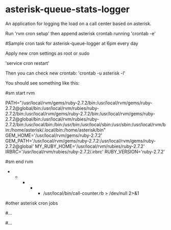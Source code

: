 # asterisk-queue-stats-logger
An application for logging the load on a call center based on asterisk.

Run 'rvm cron setup' then append asterisk crontab running 'crontab -e'

#Sample cron task for asterisk-queue-logger at 6pm every day


Apply new cron settings as root or sudo

'service cron restart'

Then you can check new crontab: 'crontab -u asterisk -l'

You should see something like this:

#sm start rvm

PATH="/usr/local/rvm/gems/ruby-2.7.2/bin:/usr/local/rvm/gems/ruby-2.7.2@global/bin:/usr/local/rvm/rubies/ruby-2.7.2/bin:/usr/local/rvm/gems/ruby-2.7.2/bin:/usr/local/rvm/gems/ruby-2.7.2@global/bin:/usr/local/rvm/rubies/ruby-2.7.2/bin:/usr/local/bin:/bin:/usr/bin:/usr/local/sbin:/usr/sbin:/usr/local/rvm/bin:/home/asterisk/.local/bin:/home/asterisk/bin" GEM_HOME='/usr/local/rvm/gems/ruby-2.7.2' GEM_PATH='/usr/local/rvm/gems/ruby-2.7.2:/usr/local/rvm/gems/ruby-2.7.2@global' MY_RUBY_HOME='/usr/local/rvm/rubies/ruby-2.7.2' IRBRC='/usr/local/rvm/rubies/ruby-2.7.2/.irbrc' RUBY_VERSION='ruby-2.7.2'

#sm end rvm

* * * * * /usr/local/bin/call-counter.rb > /dev/null 2>&1

#other asterisk cron jobs

#...

#...



